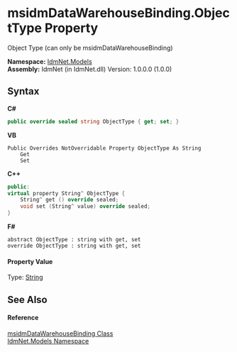 # msidmDataWarehouseBinding.ObjectType Property 
 

Object Type (can only be msidmDataWarehouseBinding)

**Namespace:**&nbsp;<a href="N_IdmNet_Models">IdmNet.Models</a><br />**Assembly:**&nbsp;IdmNet (in IdmNet.dll) Version: 1.0.0.0 (1.0.0)

## Syntax

**C#**<br />
``` C#
public override sealed string ObjectType { get; set; }
```

**VB**<br />
``` VB
Public Overrides NotOverridable Property ObjectType As String
	Get
	Set
```

**C++**<br />
``` C++
public:
virtual property String^ ObjectType {
	String^ get () override sealed;
	void set (String^ value) override sealed;
}
```

**F#**<br />
``` F#
abstract ObjectType : string with get, set
override ObjectType : string with get, set
```


#### Property Value
Type: <a href="http://msdn2.microsoft.com/en-us/library/s1wwdcbf" target="_blank">String</a>

## See Also


#### Reference
<a href="T_IdmNet_Models_msidmDataWarehouseBinding">msidmDataWarehouseBinding Class</a><br /><a href="N_IdmNet_Models">IdmNet.Models Namespace</a><br />